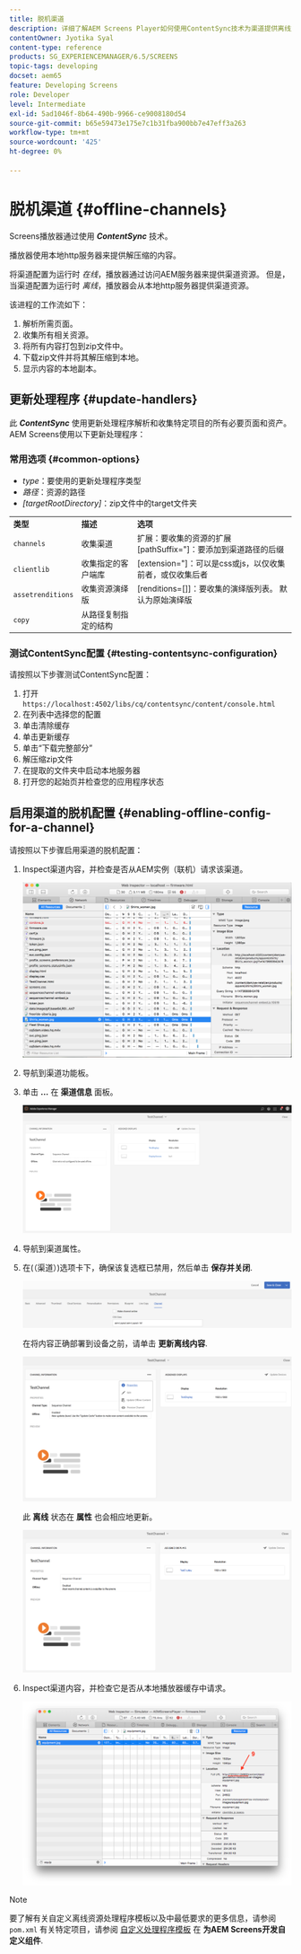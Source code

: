 ```yaml
---
title: 脱机渠道
description: 详细了解AEM Screens Player如何使用ContentSync技术为渠道提供离线支持。
contentOwner: Jyotika Syal
content-type: reference
products: SG_EXPERIENCEMANAGER/6.5/SCREENS
topic-tags: developing
docset: aem65
feature: Developing Screens
role: Developer
level: Intermediate
exl-id: 5ad1046f-8b64-490b-9966-ce9008180d54
source-git-commit: b65e59473e175e7c1b31fba900bb7e47eff3a263
workflow-type: tm+mt
source-wordcount: '425'
ht-degree: 0%

---
```


# 脱机渠道 {#offline-channels}

Screens播放器通过使用 ***ContentSync*** 技术。

播放器使用本地http服务器来提供解压缩的内容。

将渠道配置为运行时 *在线*，播放器通过访问AEM服务器来提供渠道资源。 但是，当渠道配置为运行时 *离线*，播放器会从本地http服务器提供渠道资源。

该进程的工作流如下：

1. 解析所需页面。
1. 收集所有相关资源。
1. 将所有内容打包到zip文件中。
1. 下载zip文件并将其解压缩到本地。
1. 显示内容的本地副本。

## 更新处理程序 {#update-handlers}

此 ***ContentSync*** 使用更新处理程序解析和收集特定项目的所有必要页面和资产。 AEM Screens使用以下更新处理程序：

### 常用选项 {#common-options}

* *type*：要使用的更新处理程序类型
* *路径*：资源的路径
* *[targetRootDirectory]*：zip文件中的target文件夹

<table>
 <tbody>
  <tr>
   <td><strong>类型</strong></td> 
   <td><strong>描述</strong></td> 
   <td><strong>选项</strong></td> 
  </tr>
  <tr>
   <td><code>channels</code></td> 
   <td>收集渠道</td> 
   <td>扩展：要收集的资源的扩展<br /> [pathSuffix="]：要添加到渠道路径的后缀<br /> </td> 
  </tr>
  <tr>
   <td><code>clientlib</code></td> 
   <td>收集指定的客户端库</td> 
   <td>[extension="]：可以是css或js，以仅收集前者，或仅收集后者</td> 
  </tr>
  <tr>
   <td><code>assetrenditions</code></td> 
   <td>收集资源演绎版</td> 
   <td>[renditions=[]]：要收集的演绎版列表。 默认为原始演绎版</td> 
  </tr>
  <tr>
   <td><code>copy</code></td> 
   <td>从路径复制指定的结构</td> 
   <td> </td> 
  </tr>
 </tbody>
</table>

### 测试ContentSync配置 {#testing-contentsync-configuration}

请按照以下步骤测试ContentSync配置：

1. 打开 `https://localhost:4502/libs/cq/contentsync/content/console.html`
1. 在列表中选择您的配置
1. 单击清除缓存
1. 单击更新缓存
1. 单击“下载完整部分”
1. 解压缩zip文件
1. 在提取的文件夹中启动本地服务器
1. 打开您的起始页并检查您的应用程序状态

## 启用渠道的脱机配置 {#enabling-offline-config-for-a-channel}

请按照以下步骤启用渠道的脱机配置：

1. Inspect渠道内容，并检查是否从AEM实例（联机）请求该渠道。

   ![chlimage_1-24](assets/chlimage_1-24.png)

1. 导航到渠道功能板。
1. 单击 **...** 在 **渠道信息** 面板。

   ![chlimage_1-25](assets/chlimage_1-25.png)

1. 导航到渠道属性。
1. 在(（渠道）)选项卡下，确保该复选框已禁用，然后单击 **保存并关闭**.

   ![screen_shot_2017-12-19at122422pm](assets/screen_shot_2017-12-19at122422pm.png)

   在将内容正确部署到设备之前，请单击 **更新离线内容**.

   ![screen_shot_2017-12-19at122637pm](assets/screen_shot_2017-12-19at122637pm.png)

   此 **离线** 状态在 **属性** 也会相应地更新。

   ![screen_shot_2017-12-19at124735pm](assets/screen_shot_2017-12-19at124735pm.png)

1. Inspect渠道内容，并检查它是否从本地播放器缓存中请求。

   ![chlimage_1-26](assets/chlimage_1-26.png)

>[!NOTE]
>
>要了解有关自定义离线资源处理程序模板以及中最低要求的更多信息，请参阅 `pom.xml` 有关特定项目，请参阅 [自定义处理程序模板](/help/user-guide/developing-custom-component-tutorial-develop.md#custom-handlers) 在 **为AEM Screens开发自定义组件**.
